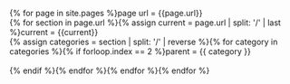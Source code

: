 ---
---

{% for page in site.pages %}page url = {{page.url}}<br>{% for section in page.url %}{% assign current = page.url | split: '/' | last %}current = {{current}}<br>{% assign categories = section | split: '/' | reverse %}{% for category in categories %}{% if forloop.index == 2 %}parent = {{ category }}<br><br>{% endif %}{% endfor %}{% endfor %}{% endfor %}
